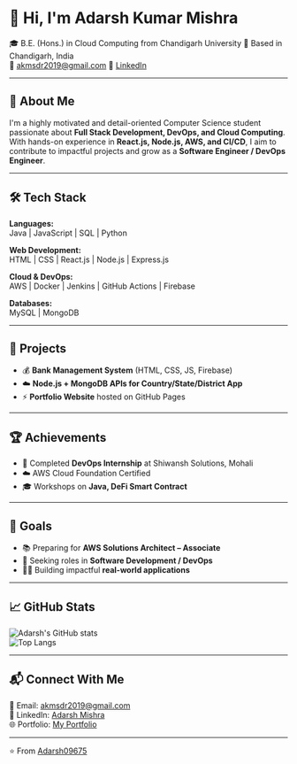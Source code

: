 # 👋 Hi, I'm Adarsh Kumar Mishra  

🎓  B.E. (Hons.) in Cloud Computing from Chandigarh University 
📍 Based in Chandigarh, India  
📧 akmsdr2019@gmail.com
🔗 [LinkedIn](https://www.linkedin.com/in/https://www.linkedin.com/in/adarsh-mishra-84b397252/)  

---

## 🚀 About Me
I'm a highly motivated and detail-oriented Computer Science student passionate about **Full Stack Development, DevOps, and Cloud Computing**.  
With hands-on experience in **React.js, Node.js, AWS, and CI/CD**, I aim to contribute to impactful projects and grow as a **Software Engineer / DevOps Engineer**.  

---

## 🛠️ Tech Stack  

**Languages:**  
Java | JavaScript | SQL | Python  

**Web Development:**  
HTML | CSS | React.js | Node.js | Express.js  

**Cloud & DevOps:**  
AWS | Docker | Jenkins | GitHub Actions | Firebase  

**Databases:**  
MySQL | MongoDB  

---

## 🧠 Projects  
- 💰 **Bank Management System** (HTML, CSS, JS, Firebase)  
- ☁️ **Node.js + MongoDB APIs for Country/State/District App**   
- ⚡ **Portfolio Website** hosted on GitHub Pages  

---

## 🏆 Achievements  
- 🌟 Completed **DevOps Internship** at Shiwansh Solutions, Mohali  
- ☁️ AWS Cloud Foundation Certified  
- 🎓 Workshops on **Java, DeFi Smart Contract**

---

## 🎯 Goals  
- 📚 Preparing for **AWS Solutions Architect – Associate**  
- 💼 Seeking roles in **Software Development / DevOps**  
- 👨‍💻 Building impactful **real-world applications**  

---

## 📈 GitHub Stats  
![Adarsh's GitHub stats](https://github-readme-stats.vercel.app/api?username=Adarsh09675&show_icons=true&theme=radical)  
![Top Langs](https://github-readme-stats.vercel.app/api/top-langs/?username=Adarsh09675&layout=compact&theme=radical)  

---

## 📬 Connect With Me  
📧 Email: [akmsdr2019@gmail.com](mailto:akmsdr2019@gmail.com)  
🔗 LinkedIn: [Adarsh Mishra](https://www.linkedin.com/in/https://www.linkedin.com/in/adarsh-mishra-84b397252/)  
🌐 Portfolio: [My Portfolio](https://yourportfolio.com)

---
⭐️ From [Adarsh09675](https://github.com/Adarsh09675)

